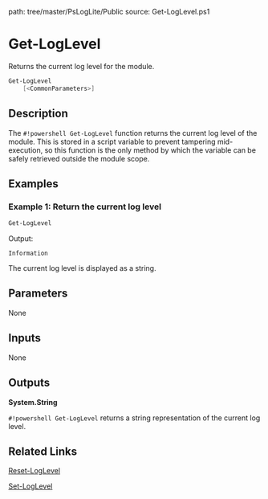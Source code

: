 path: tree/master/PsLogLite/Public
source: Get-LogLevel.ps1

# Get-LogLevel
Returns the current log level for the module.

```powershell
Get-LogLevel
    [<CommonParameters>]
```

## Description
The `#!powershell Get-LogLevel` function returns the current log level of the module. This is stored in a script variable to prevent tampering mid-execution, so this function is the only method by which the variable can be safely retrieved outside the module scope.

## Examples

### Example 1: Return the current log level

```powershell
Get-LogLevel
```
Output:
```text
Information
```

The current log level is displayed as a string.

## Parameters

None

## Inputs

None

## Outputs

__System.String__

`#!powershell Get-LogLevel` returns a string representation of the current log level.

## Related Links

[Reset-LogLevel](./Reset-LogLevel.md)

[Set-LogLevel](./Set-LogLevel.md)